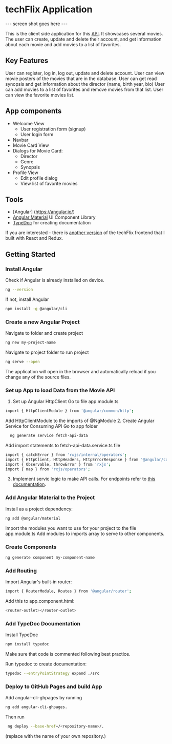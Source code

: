 # techFlix Application

--- screen shot goes here ---

This is the client side application for this [API](https://github.com/Manja-030/movie-app). It showcases several movies. The user can create, update and delete their account, and get information about each movie and add movies to a list of favorites.

## Key Features

User can register, log in, log out, update and delete account.
User can view movie posters of the movies that are in the database.
User can get read synopsis and get information about the director (name, birth year, bio)
User can add movies to a list of favorites and remove movies from that list.
User can view the favorite movies list.

## App components
* Welcome View
  * User registration form (signup)
  * User login form
* Navbar 
* Movie Card View
* Dialogs for Movie Card: 
  * Director
  * Genre
  * Synopsis
* Profile View
  * Edit profile dialog
  * View list of favorite movies

## Tools

- [Angular] (https://angular.io/)
- [Angular Material](https://material.angular.io/) UI Component Library
- [TypeDoc](https://typedoc.org/) for creating documentation

If you are interested - there is [another version](https://github.com/Manja-030/techFlix-client) of the techFlix frontend that I built with React and Redux.

## Getting Started

### Install Angular

Check if Angular is already installed on device.
```bash
ng --version
```

If not, install Angular
```bash
npm install -g @angular/cli
```

### Create a new Angular Project

Navigate to folder and create project
```bash
ng new my-project-name
```

Navigate to project folder to run project
```bash
ng serve --open
```
The application will open in the browser and automatically reload if you change any of the source files.

### Set up App to load Data from the Movie API
1. Set up Angular HttpClient
Go to file app.module.ts
  ```bash
  import { HttpClientModule } from '@angular/common/http';
  ```
Add HttpClientModule to the imports of @NgModule
2. Create Angular Service for Consuming API
Go to app folder
```bash
  ng generate service fetch-api-data
  ```
Add import statements to fetch-api-data.service.ts file
  ```bash
  import { catchError } from 'rxjs/internal/operators';
  import { HttpClient, HttpHeaders, HttpErrorResponse } from '@angular/common/http';
  import { Observable, throwError } from 'rxjs';
  import { map } from 'rxjs/operators';
  ```
3. Implement servic logic to make API calls. 
For endpoints refer to [this documentation](https://github.com/Manja-030/movie-app/blob/main/public/documentation.html).

### Add Angular Material to the Project
Install as a project dependency:
```bash
ng add @angular/material
```
Import the modules you want to use for your project to the file app.module.ts
Add modules to imports array to serve to other components.

### Create Components
```bash
ng generate component my-component-name
```
### Add Routing

Import Angular's built-in router:
```bash
import { RouterModule, Routes } from '@angular/router';
```
Add this to app.component.html:
```bash
<router-outlet></router-outlet> 
```

### Add TypeDoc Documentation

Install TypeDoc
```bash
npm install typedoc
```
Make sure that code is commented following best practice.

Run typedoc to create documentation:
```bash
typedoc --entryPointStrategy expand ./src
```

### Deploy to GitHub Pages and build App

Add angular-cli-ghpages by running 
```bash
ng add angular-cli-ghpages.
```
Then run
```bash
 ng deploy --base-href=/<repository-name>/.
```
(replace <repository-name> with the name of your own repository.)
